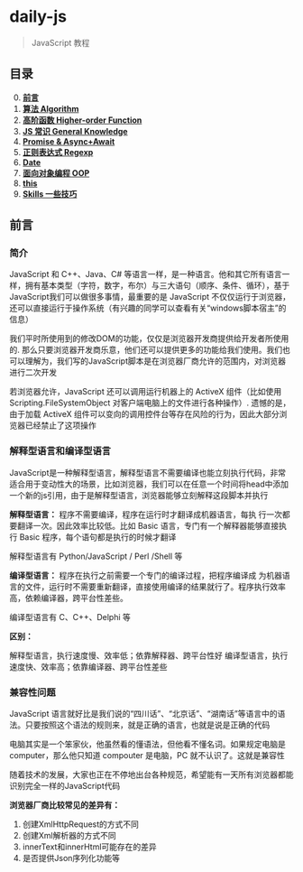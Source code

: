 # daily-js

> JavaScript 教程

## 目录

0. **[前言](#前言)**
1. **[算法 Algorithm](https://github.com/stephentian/daily-js/tree/master/01-Algorithm)**
2. **[高阶函数 Higher-order Function](https://github.com/stephentian/daily-js/tree/master/02-Higher-order%20Function)**
3. **[JS 常识 General Knowledge](https://github.com/stephentian/daily-js/tree/master/03-General%20Knowledge)**
4. **[Promise & Async+Await](https://github.com/stephentian/daily-js/tree/master/04-Promise%20%26%20Async%2BAwait)**
5. **[正则表达式 Regexp](https://github.com/stephentian/daily-js/tree/master/05-Regexp)**
6. **[Date](https://github.com/stephentian/daily-js/tree/master/06-Date)**
7. **[面向对象编程 OOP](https://github.com/stephentian/daily-js/tree/master/07-OOP)**
8. **[this](https://github.com/stephentian/daily-js/tree/master/08-This)**
9. **[Skills 一些技巧](https://github.com/stephentian/daily-js/tree/master/09-Skills)**


## 前言

### 简介

JavaScript 和 C++、Java、C# 等语言一样，是一种语言。他和其它所有语言一样，拥有基本类型（字符，数字，布尔）与三大语句（顺序、条件、循环），基于JavaScript我们可以做很多事情，最重要的是 JavaScript 不仅仅运行于浏览器，还可以直接运行于操作系统（有兴趣的同学可以查看有关“windows脚本宿主”的信息）

我们平时所使用到的修改DOM的功能，仅仅是浏览器开发商提供给开发者所使用的. 那么只要浏览器开发商乐意，他们还可以提供更多的功能给我们使用。我们也可以理解为，我们写的JavaScript脚本是在浏览器厂商允许的范围内，对浏览器进行二次开发

若浏览器允许，JavaScript 还可以调用运行机器上的 ActiveX 组件（比如使用 Scripting.FileSystemObject 对客户端电脑上的文件进行各种操作）. 遗憾的是，由于加载 ActiveX 组件可以变向的调用控件台等存在风险的行为，因此大部分浏览器已经禁止了这项操作



### 解释型语言和编译型语言

JavaScript是一种解释型语言，解释型语言不需要编译也能立刻执行代码，非常适合用于变动性大的场景，比如浏览器，我们可以在任意一个时间将head中添加一个新的js引用，由于是解释型语言，浏览器能够立刻解释这段脚本并执行

**解释型语言：**
程序不需要编译，程序在运行时才翻译成机器语言，每执 行一次都要翻译一次。因此效率比较低。比如 Basic 语言，专门有一个解释器能够直接执行 Basic 程序，每个语句都是执行的时候才翻译

解释型语言有 Python/JavaScript / Perl /Shell 等

**编译型语言：**
程序在执行之前需要一个专门的编译过程，把程序编译成 为机器语言的文件，运行时不需要重新翻译，直接使用编译的结果就行了。程序执行效率高，依赖编译器，跨平台性差些。

编译型语言有 C、C++、Delphi 等

**区别：**

解释型语言，执行速度慢、效率低；依靠解释器、跨平台性好
编译型语言，执行速度快、效率高；依靠编译器、跨平台性差些

### 兼容性问题

JavaScript 语言就好比是我们说的“四川话”、“北京话”、“湖南话”等语言中的语法。只要按照这个语法的规则来，就是正确的语言，也就是说是正确的代码

电脑其实是一个笨家伙，他虽然看的懂语法，但他看不懂名词。如果规定电脑是 computer，那么他只知道 compouter 是电脑，PC 就不认识了。这就是兼容性

随着技术的发展，大家也正在不停地出台各种规范，希望能有一天所有浏览器都能识别完全一样的JavaScript代码

**浏览器厂商比较常见的差异有：**
1. 创建XmlHttpRequest的方式不同
2. 创建Xml解析器的方式不同
3. innerText和innerHtml可能存在的差异
4. 是否提供Json序列化功能等
